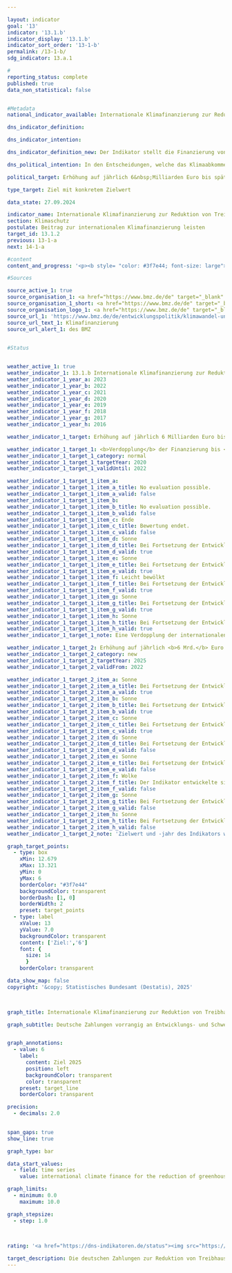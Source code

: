 ```yaml
---

layout: indicator        
goal: '13'        
indicator: '13.1.b'        
indicator_display: '13.1.b'        
indicator_sort_order: '13-1-b'        
permalink: /13-1-b/        
sdg_indicator: 13.a.1        

#
reporting_status: complete        
published: true        
data_non_statistical: false        


#Metadata        
national_indicator_available: Internationale Klimafinanzierung zur Reduktion von Treibhausgasen und zur Anpassung an den Klimawandel        

dns_indicator_definition:         

dns_indicator_intention:         

dns_indicator_definition_new: Der Indikator stellt die Finanzierung von Maßnahmen zur Reduktion von Treibhausgasen (THG), zur Anpassung an den Klimawandel sowie klimarelevante Maßnahmen zum Erhalt der Biodiversität und zum Waldschutz (Projekte zum Schutz, zu nachhaltiger Nutzung und Wiederaufforstung von Wald im Rahmen des REDD+-Regelwerks) (in Milliarden EUR) dar. Die Maßnahmen erfolgen vorrangig in Entwicklungs- und Schwellenländern und werden aus deutschen Haushaltsmitteln (seit 2017&nbsp;einschließlich der Schenkungsäquivalente von Entwicklungskrediten) finanziert.        

dns_political_intention: In den Entscheidungen, welche das Klimaabkommen von Paris begleiteten, wurde die Zusage der Industrieländer von 2009&nbsp;bekräftigt, ab dem Jahr 2020&nbsp;bis 2025&nbsp;gemeinsam 100&nbsp;Milliarden US-Dollar aus öffentlichen und durch öffentliche Mittel mobilisierten privaten Quellen für den Klimaschutz und die Anpassung an den Klimawandel in Entwicklungsländern bereitzustellen.        

political_target: Erhöhung auf jährlich 6&nbsp;Milliarden Euro bis spätestens 2025        

type_target: Ziel mit konkretem Zielwert        

data_state: 27.09.2024        

indicator_name: Internationale Klimafinanzierung zur Reduktion von Treibhausgasen und zur Anpassung an den Klimawandel        
section: Klimaschutz        
postulate: Beitrag zur internationalen Klimafinanzierung leisten        
target_id: 13.1.2        
previous: 13-1-a        
next: 14-1-a        

#content         
content_and_progress: '<p><b style= "color: #3f7e44; font-size: large">13.1.b Internationale Klimafinanzierung zur Reduktion von Treibhausgasen und zur Anpassung an den Klimawandel</b><br><br>Der Indikator stellt den deutschen Beitrag zur Finanzierung internationaler klimarelevanter Maßnahmen dar. Dazu zählen Maßnahmen zur Reduktion von Treibhausgasemissionen, Maßnahmen zur Anpassung an den Klimawandel sowie klimarelevante Maßnahmen zum Erhalt der Biodiversität und zum Schutz von Wäldern. Die Mittel stammen aus dem Bundeshaushalt und werden überwiegend in Entwicklungs- und Schwellenländern eingesetzt. Seit 2017&nbsp;fließen zudem sogenannte Schenkungsäquivalente von Entwicklungskrediten in die Berechnung ein. Diese rechnerisch ermittelten Werte spiegeln den finanziellen Vorteil zinsvergünstigter Darlehen gegenüber marktüblichen Konditionen wider.<br><br>Die Datenbasis wird vom Bundesministerium für wirtschaftliche Zusammenarbeit und Entwicklung (BMZ) bereitgestellt, das auch Informationen zur Klimafinanzierung anderer Bundesressorts einbezieht. Für die bilaterale Klimafinanzierung werden zugesagte Mittel berücksichtigt, während bei der multilateralen Klimafinanzierung sowie bei Beiträgen zu Energie- und Klimafonds die tatsächlichen Auszahlungen zugrunde gelegt werden. Darüber hinaus umfasst der Indikator anteilige Klimafinanzierungen aus deutschen Beiträgen zu multilateralen Fonds bei Entwicklungsbanken.<br><br>Das politisch festgelegte Ziel sieht vor, ab dem Jahr 2025&nbsp;jährlich mindestens 6&nbsp;Milliarden Euro für die internationale Klimafinanzierung bereitzustellen, um sowohl Emissionen zu senken als auch Anpassungsmaßnahmen zu unterstützen. Diese Zielgröße wurde bereits 2022&nbsp;–&nbsp;drei Jahre früher als geplant&nbsp;–&nbsp;mit 6,39&nbsp;Milliarden Euro erreicht.<br><br>Im Jahr 2023&nbsp;beliefen sich die zugesagten beziehungsweise bereitgestellten Haushaltsmittel auf 5,66&nbsp;Milliarden Euro. Dies entspricht einem Rückgang um 11&nbsp;% und einer erneuten Unterschreitung des Zielwerts. Das zuvor bis 2020&nbsp;geltende Ziel, die Klimafinanzierung auf 4&nbsp;Milliarden Euro jährlich zu erhöhen, wurde bereits 2019&nbsp;mit 4,34&nbsp;Milliarden Euro übertroffen und seitdem deutlich überschritten. Im Jahr 2023&nbsp;entfielen 57&nbsp;% der internationalen Klimafinanzierung auf Maßnahmen zur Minderung von Treibhausgasemissionen und 43&nbsp;% auf Anpassungsmaßnahmen. Insgesamt wurden Maßnahmen in über 80&nbsp;Ländern umgesetzt. Rund 79&nbsp;% der Klimafinanzierung (bezogen auf das Finanzvolumen) erfolgten 2023&nbsp;im Rahmen der bilateralen Zusammenarbeit mit Partnerländern. Die übrigen 21&nbsp;% wurden über multilaterale Kanäle bereitgestellt.<br><br>Neben der öffentlichen Klimafinanzierung aus dem Bundeshaushalt stellen auch die Kreditanstalt für Wiederaufbau (KfW) und die Deutsche Investitions- und Entwicklungsgesellschaft (DEG) klimabezogene Kredite und Finanzierungen aus Marktmitteln bereit. Diese sogenannten <i>mobilisierten öffentlichen Klimafinanzierungen</i> sind im Indikator nicht enthalten. Im Jahr 2023&nbsp;beliefen sich diese Mittel auf rund 3,81&nbsp;Milliarden Euro, nach 3,09&nbsp;Milliarden Euro im Vorjahr.</p>'                

#Sources        

source_active_1: true
source_organisation_1: <a href="https://www.bmz.de/de" target="_blank" onclick="return confirm_alert('des BMZ', 'De')">Bundesministerium für wirtschaftliche Zusammenarbeit und Entwicklung</a>
source_organisation_1_short: <a href="https://www.bmz.de/de" target="_blank" onclick="return confirm_alert('des BMZ', 'De')">Bundesministerium für wirtschaftliche Zusammenarbeit und Entwicklung</a>
source_organisation_logo_1: <a href="https://www.bmz.de/de" target="_blank" onclick="return confirm_alert('des BMZ', 'De')"><img src="https://dns-indikatoren.de/public/OrgImgDe/bmz.png" alt="Bundesministerium für wirtschaftliche Zusammenarbeit und Entwicklung" title=" Klicken Sie hier um zur Homepage der Organisation Bundesministerium für wirtschaftliche Zusammenarbeit und Entwicklung zu gelangen." style="height:60px; width:148px; border:transparent"/></a>
source_url_1: 'https://www.bmz.de/de/entwicklungspolitik/klimawandel-und-entwicklung/klimafinanzierung'
source_url_text_1: Klimafinanzierung
source_url_alert_1: des BMZ
        

#Status        


weather_active_1: true
weather_indicator_1: 13.1.b Internationale Klimafinanzierung zur Reduktion von Treibhausgasen und zur Anpassung an den Klimawandel
weather_indicator_1_year_a: 2023
weather_indicator_1_year_b: 2022
weather_indicator_1_year_c: 2021
weather_indicator_1_year_d: 2020
weather_indicator_1_year_e: 2019
weather_indicator_1_year_f: 2018
weather_indicator_1_year_g: 2017
weather_indicator_1_year_h: 2016

weather_indicator_1_target: Erhöhung auf jährlich 6 Milliarden Euro bis spätestens 2025

weather_indicator_1_target_1: <b>Verdopplung</b> der Finanzierung bis <b>2020</b> gegenüber 2014
weather_indicator_1_target_1_category: normal
weather_indicator_1_target_1_targetYear: 2020
weather_indicator_1_target_1_validUntil: 2022

weather_indicator_1_target_1_item_a: 
weather_indicator_1_target_1_item_a_title: No evaluation possible.
weather_indicator_1_target_1_item_a_valid: false
weather_indicator_1_target_1_item_b: 
weather_indicator_1_target_1_item_b_title: No evaluation possible.
weather_indicator_1_target_1_item_b_valid: false
weather_indicator_1_target_1_item_c: Ende
weather_indicator_1_target_1_item_c_title: Bewertung endet.
weather_indicator_1_target_1_item_c_valid: false
weather_indicator_1_target_1_item_d: Sonne
weather_indicator_1_target_1_item_d_title: Bei Fortsetzung der Entwicklung aus 2020 wäre der Zielwert erreicht oder um weniger als 5&nbsp;% der Differenz zwischen Zielwert und dem Wert aus 2020 verfehlt worden.
weather_indicator_1_target_1_item_d_valid: true
weather_indicator_1_target_1_item_e: Sonne
weather_indicator_1_target_1_item_e_title: Bei Fortsetzung der Entwicklung aus 2019 wäre der Zielwert erreicht oder um weniger als 5&nbsp;% der Differenz zwischen Zielwert und dem Wert aus 2019 verfehlt worden.
weather_indicator_1_target_1_item_e_valid: true
weather_indicator_1_target_1_item_f: Leicht bewölkt
weather_indicator_1_target_1_item_f_title: Bei Fortsetzung der Entwicklung von 2018 wäre das Ziel um mindestens 5&nbsp;%, aber maximal um 20&nbsp;% der Differenz zwischen Zielwert und dem Wert aus 2018 verfehlt worden.
weather_indicator_1_target_1_item_f_valid: true
weather_indicator_1_target_1_item_g: Sonne
weather_indicator_1_target_1_item_g_title: Bei Fortsetzung der Entwicklung aus 2017 wäre der Zielwert erreicht oder um weniger als 5&nbsp;% der Differenz zwischen Zielwert und dem Wert aus 2017 verfehlt worden.
weather_indicator_1_target_1_item_g_valid: true
weather_indicator_1_target_1_item_h: Sonne
weather_indicator_1_target_1_item_h_title: Bei Fortsetzung der Entwicklung aus 2016 wäre der Zielwert erreicht oder um weniger als 5&nbsp;% der Differenz zwischen Zielwert und dem Wert aus 2016 verfehlt worden.
weather_indicator_1_target_1_item_h_valid: true
weather_indicator_1_target_1_note: Eine Verdopplung der internationalen Klimafinanzierung von 2014 entsprach einer Erhöhung auf 4 Milliarden Euro.

weather_indicator_1_target_2: Erhöhung auf jährlich <b>6 Mrd.</b> Euro bis spätestens <b>2025</b>
weather_indicator_1_target_2_category: new
weather_indicator_1_target_2_targetYear: 2025
weather_indicator_1_target_2_validFrom: 2022

weather_indicator_1_target_2_item_a: Sonne
weather_indicator_1_target_2_item_a_title: Bei Fortsetzung der Entwicklung aus 2023 wäre der Zielwert erreicht oder um weniger als 5&nbsp;% der Differenz zwischen Zielwert und dem Wert aus 2023 verfehlt worden.
weather_indicator_1_target_2_item_a_valid: true
weather_indicator_1_target_2_item_b: Sonne
weather_indicator_1_target_2_item_b_title: Bei Fortsetzung der Entwicklung aus 2022 wäre der Zielwert erreicht oder um weniger als 5&nbsp;% der Differenz zwischen Zielwert und dem Wert aus 2022 verfehlt worden.
weather_indicator_1_target_2_item_b_valid: true
weather_indicator_1_target_2_item_c: Sonne
weather_indicator_1_target_2_item_c_title: Bei Fortsetzung der Entwicklung aus 2021 wäre der Zielwert erreicht oder um weniger als 5&nbsp;% der Differenz zwischen Zielwert und dem Wert aus 2021 verfehlt worden.
weather_indicator_1_target_2_item_c_valid: true
weather_indicator_1_target_2_item_d: Sonne
weather_indicator_1_target_2_item_d_title: Bei Fortsetzung der Entwicklung aus 2020 wäre der Zielwert erreicht oder um weniger als 5&nbsp;% der Differenz zwischen Zielwert und dem Wert aus 2020 verfehlt worden.
weather_indicator_1_target_2_item_d_valid: false
weather_indicator_1_target_2_item_e: Sonne
weather_indicator_1_target_2_item_e_title: Bei Fortsetzung der Entwicklung aus 2019 wäre der Zielwert erreicht oder um weniger als 5&nbsp;% der Differenz zwischen Zielwert und dem Wert aus 2019 verfehlt worden.
weather_indicator_1_target_2_item_e_valid: false
weather_indicator_1_target_2_item_f: Wolke
weather_indicator_1_target_2_item_f_title: Der Indikator entwickelte sich in 2018 zwar in die gewünschte Richtung auf das Ziel zu, bei Fortsetzung der Entwicklung wäre das Ziel im Zieljahr aber um mehr als 20 % der Differenz zwischen Zielwert und dem Wert aus 2018 verfehlt worden.
weather_indicator_1_target_2_item_f_valid: false
weather_indicator_1_target_2_item_g: Sonne
weather_indicator_1_target_2_item_g_title: Bei Fortsetzung der Entwicklung aus 2017 wäre der Zielwert erreicht oder um weniger als 5&nbsp;% der Differenz zwischen Zielwert und dem Wert aus 2017 verfehlt worden.
weather_indicator_1_target_2_item_g_valid: false
weather_indicator_1_target_2_item_h: Sonne
weather_indicator_1_target_2_item_h_title: Bei Fortsetzung der Entwicklung aus 2016 wäre der Zielwert erreicht oder um weniger als 5&nbsp;% der Differenz zwischen Zielwert und dem Wert aus 2016 verfehlt worden.
weather_indicator_1_target_2_item_h_valid: false
weather_indicator_1_target_2_note: 'Zielwert und -jahr des Indikators wurden im <a href="https://www.bundesregierung.de/resource/blob/992814/2146150/1cc38031193bf28e03327ba17eb6666b/2022-11-30-dns-grundsatzbeschluss-data.pdf?download=1">Grundsatzbeschluss 2022 zur Deutschen Nachhaltigkeitsstrategie</a> an die Vereinbarungen im Koalitionsvertrag angepasst. Seit Inkrafttreten dieses Beschlusses gilt für den Indikator das geänderte Ziel (6 Milliarden Euro bis spätestens 2025).'        

graph_target_points:
  - type: box
    xMin: 12.679
    xMax: 13.321
    yMin: 0
    yMax: 6
    borderColor: "#3f7e44"
    backgroundColor: transparent
    borderDash: [1, 0]
    borderWidth: 2
    preset: target_points
  - type: label
    xValue: 13
    yValue: 7.0
    backgroundColor: transparent
    content: ['Ziel:','6']
    font: {
      size: 14
      }
    borderColor: transparent        

data_show_map: false        
copyright: '&copy; Statistisches Bundesamt (Destatis), 2025'        

        

graph_title: Internationale Klimafinanzierung zur Reduktion von Treibhausgasen und zur Anpassung an den Klimawandel        

graph_subtitle: Deutsche Zahlungen vorrangig an Entwicklungs- und Schwellenländer        


graph_annotations:
  - value: 6
    label:
      content: Ziel 2025
      position: left
      backgroundColor: transparent
      color: transparent
    preset: target_line
    borderColor: transparent        

precision: 
  - decimals: 2.0
            

span_gaps: true        
show_line: true        

graph_type: bar                

data_start_values: 
  - field: time series
    value: international climate finance for the reduction of greenhouse gases and adaptation to climate change        

graph_limits: 
  - minimum: 0.0
    maximum: 10.0        

graph_stepsize: 
  - step: 1.0
            

                                        
rating: '<a href="https://dns-indikatoren.de/status"><img src="https://sdg-indikatoren.de/public/Wettersymbole/Sonne.png" title="Bei Fortsetzung der Entwicklung aus 2023 wäre der Zielwert erreicht oder um weniger als 5&nbsp;% der Differenz zwischen Zielwert und dem Wert aus 2023 verfehlt worden." alt="Wettersymbol Sonne"/></a>'        

target_description: Die deutschen Zahlungen zur Reduktion von Treibhausgasen und zur Anpassung an den Klimawandel sollen bis 2025 auf mindestens 6 Milliarden Euro pro Jahr erhöht werden.<br><br>• Ausgehend von der Zielformulierung wurde der politisch festgelegte Zielwert bereits 2022 vorzeitig erreicht. Obwohl der Wert 2023 wieder unter den Zielwert gesunken ist, wird bei Beibehaltung der Entwicklung der letzten sechs Jahre der Zielwert 2025 erreicht. Der Indikator 13.1.b wird daher für das Jahr 2023 mit <b>Sonne</b> bewertet.        
---
```


